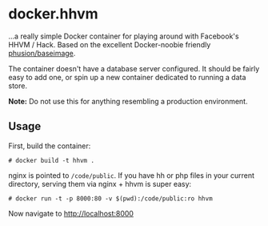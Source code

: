# docker.hhvm

...a really simple Docker container for playing around with Facebook's HHVM / Hack. Based on the excellent Docker-noobie friendly [phusion/baseimage](https://github.com/phusion/baseimage-docker).

The container doesn't have a database server configured. It should be fairly easy to add one, or spin up a new container dedicated to running a data store.

**Note:** Do not use this for anything resembling a production environment.

## Usage

First, build the container:

    # docker build -t hhvm .

nginx is pointed to `/code/public`. If you have hh or php files in your current directory, serving them via nginx + hhvm is super easy:

    # docker run -t -p 8000:80 -v $(pwd):/code/public:ro hhvm

Now navigate to [http://localhost:8000](http://localhost:8000)
